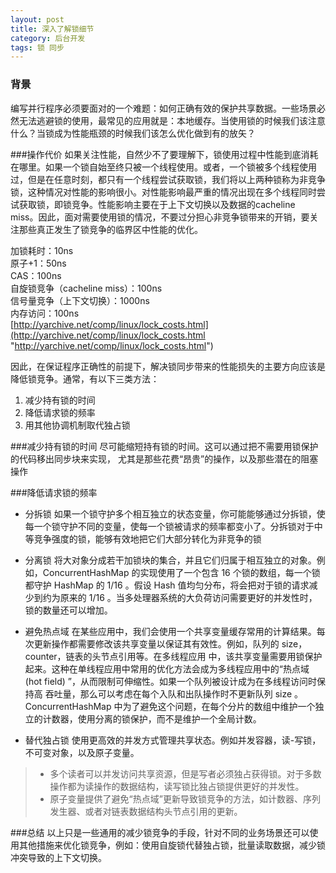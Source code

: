 ```yaml
---
layout: post
title: 深入了解锁细节
category: 后台开发
tags: 锁 同步
---
```

### 背景
编写并行程序必须要面对的一个难题：如何正确有效的保护共享数据。一些场景必然无法逃避锁的使用，最常见的应用就是：本地缓存。当使用锁的时候我们该注意什么？当锁成为性能瓶颈的时候我们该怎么优化做到有的放矢？

###操作代价
如果关注性能，自然少不了要理解下，锁使用过程中性能到底消耗在哪里。如果一个锁自始至终只被一个线程使用。或者，一个锁被多个线程使用过，但是在任意时刻，都只有一个线程尝试获取锁，我们将以上两种锁称为非竞争锁，这种情况对性能的影响很小。对性能影响最严重的情况出现在多个线程同时尝试获取锁，即锁竞争。性能影响主要在于上下文切换以及数据的cacheline miss。因此，面对需要使用锁的情况，不要过分担心非竞争锁带来的开销，要关注那些真正发生了锁竞争的临界区中性能的优化。

> 
加锁耗时：10ns     
原子+1：50ns     
CAS：100ns    
自旋锁竞争（cacheline miss）：100ns      
信号量竞争（上下文切换）：1000ns        
内存访问：100ns        
[http://yarchive.net/comp/linux/lock_costs.html](http://yarchive.net/comp/linux/lock_costs.html "http://yarchive.net/comp/linux/lock_costs.html")

因此，在保证程序正确性的前提下，解决锁同步带来的性能损失的主要方向应该是降低锁竞争。通常，有以下三类方法：

1. 减少持有锁的时间
2. 降低请求锁的频率
3. 用其他协调机制取代独占锁

###减少持有锁的时间
尽可能缩短持有锁的时间。这可以通过把不需要用锁保护的代码移出同步块来实现， 尤其是那些花费“昂贵”的操作，以及那些潜在的阻塞操作

###降低请求锁的频率
- 分拆锁
如果一个锁守护多个相互独立的状态变量，你可能能够通过分拆锁，使每一个锁守护不同的变量，使每一个锁被请求的频率都变小了。分拆锁对于中等竞争强度的锁，能够有效地把它们大部分转化为非竞争的锁

- 分离锁
将大对象分成若干加锁块的集合，并且它们归属于相互独立的对象。例如，ConcurrentHashMap 的实现使用了一个包含 16 个锁的数组，每一个锁都守护 HashMap 的 1/16 。假设 Hash 值均匀分布，将会把对于锁的请求减少到约为原来的 1/16 。当多处理器系统的大负荷访问需要更好的并发性时，锁的数量还可以增加。

- 避免热点域
在某些应用中，我们会使用一个共享变量缓存常用的计算结果。每次更新操作都需要修改该共享变量以保证其有效性。例如，队列的 size，counter，链表的头节点引用等。在多线程应用
中，该共享变量需要用锁保护起来。这种在单线程应用中常用的优化方法会成为多线程应用中的“热点域 (hot field) ”，从而限制可伸缩性。如果一个队列被设计成为在多线程访问时保持高
吞吐量，那么可以考虑在每个入队和出队操作时不更新队列 size 。 ConcurrentHashMap 中为了避免这个问题，在每个分片的数组中维护一个独立的计数器，使用分离的锁保护，而不是维护一个全局计数。

- 替代独占锁
使用更高效的并发方式管理共享状态。例如并发容器，读-写锁，不可变对象，以及原子变量。 
> - 多个读者可以并发访问共享资源，但是写者必须独占获得锁。对于多数操作都为读操作的数据结构，读写锁比独占锁提供更好的并发性。
> - 原子变量提供了避免“热点域”更新导致锁竞争的方法，如计数器、序列发生器、或者对链表数据结构头节点引用的更新。


###总结
以上只是一些通用的减少锁竞争的手段，针对不同的业务场景还可以使用其他措施来优化锁竞争，例如：使用自旋锁代替独占锁，批量读取数据，减少锁冲突导致的上下文切换。